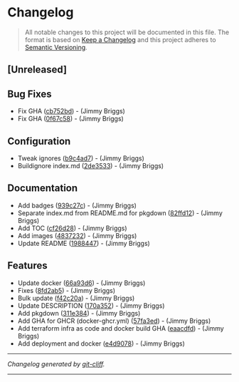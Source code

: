 # Changelog

> All notable changes to this project will be documented in this file. The format is based on
[Keep a Changelog](http://keepachangelog.com/) and this project adheres to
[Semantic Versioning](http://semver.org/).

## [Unreleased]

## Bug Fixes

- Fix GHA ([cb752bd](https://github.com/noclocks/demo-rshiny-cloudrun/commit/cb752bdc622288a73645ccf3b568b725eab2ff77))  - (Jimmy Briggs)
- Fix GHA ([0f67c58](https://github.com/noclocks/demo-rshiny-cloudrun/commit/0f67c5851d3ab40553bb27fc147884f30f890b69))  - (Jimmy Briggs)

## Configuration

- Tweak ignores ([b9c4ad7](https://github.com/noclocks/demo-rshiny-cloudrun/commit/b9c4ad7d1d6adfbcb2394cb761294151481b9273))  - (Jimmy Briggs)
- Buildignore index.md ([2de3533](https://github.com/noclocks/demo-rshiny-cloudrun/commit/2de35339adc8efc9a2d907accc330f51a774142f))  - (Jimmy Briggs)

## Documentation

- Add badges ([939c27c](https://github.com/noclocks/demo-rshiny-cloudrun/commit/939c27c7d9af2760252340a04c16b90a7c053260))  - (Jimmy Briggs)
- Separate index.md from README.md for pkgdown ([82ffd12](https://github.com/noclocks/demo-rshiny-cloudrun/commit/82ffd12e1811a09f33ea397411996e5aa9324535))  - (Jimmy Briggs)
- Add TOC ([cf26d28](https://github.com/noclocks/demo-rshiny-cloudrun/commit/cf26d2858b0187ddec814ca3cb7ae61885917471))  - (Jimmy Briggs)
- Add images ([4837232](https://github.com/noclocks/demo-rshiny-cloudrun/commit/4837232dc7d6ac483d6258812e6bdc818722dc69))  - (Jimmy Briggs)
- Update README ([1988447](https://github.com/noclocks/demo-rshiny-cloudrun/commit/1988447b504a5a7fd8dc4680e1fd877ce26426ba))  - (Jimmy Briggs)

## Features

- Update docker ([66a93d6](https://github.com/noclocks/demo-rshiny-cloudrun/commit/66a93d60bb5bdf6b3934c8ddac03e6878e63c317))  - (Jimmy Briggs)
- Fixes ([8fd2ab5](https://github.com/noclocks/demo-rshiny-cloudrun/commit/8fd2ab5e6468c69192065a3361585e8293223961))  - (Jimmy Briggs)
- Bulk update ([f42c20a](https://github.com/noclocks/demo-rshiny-cloudrun/commit/f42c20aa230b015cee0bc50878f4077acea001af))  - (Jimmy Briggs)
- Update DESCRIPTION ([170a352](https://github.com/noclocks/demo-rshiny-cloudrun/commit/170a35213e20b4c5954b2fe94aea1729c741da33))  - (Jimmy Briggs)
- Add pkgdown ([311e384](https://github.com/noclocks/demo-rshiny-cloudrun/commit/311e38406b38d9cf36c0a4151f792c9ab7c8296d))  - (Jimmy Briggs)
- Add GHA for GHCR (docker-ghcr.yml) ([57fa3ed](https://github.com/noclocks/demo-rshiny-cloudrun/commit/57fa3ed317ca4b172c33022b427be3426e53e3c3))  - (Jimmy Briggs)
- Add terraform infra as code and docker build GHA ([eaacdfd](https://github.com/noclocks/demo-rshiny-cloudrun/commit/eaacdfdefd542306d4ec4af908130e88a0b251d0))  - (Jimmy Briggs)
- Add deployment and docker ([e4d9078](https://github.com/noclocks/demo-rshiny-cloudrun/commit/e4d907891b697b146f7dfe033bb008f85ca6d009))  - (Jimmy Briggs)

***
*Changelog generated by [git-cliff](https://github.com/orhun/git-cliff).*
***
